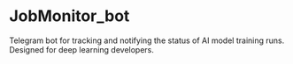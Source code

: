# JobMonitor_bot
Telegram bot for tracking and notifying the status of AI model training runs. Designed for deep learning developers.
